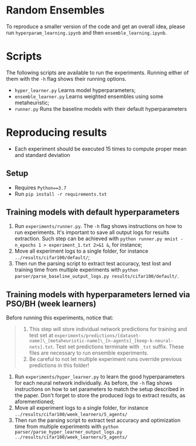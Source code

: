 # Random Ensembles

To reproduce a smaller version of the code and get an overall idea, please run
`hyperparam_learning.ipynb` and then `ensemble_learning.ipynb`.

# Scripts

The following scripts are available to run the experiments. Running
either of them with the `-h` flag shows their running options. 

   - `hyper_learner.py` Learns model hyperparameters;
   - `ensemble_learner.py` Learns weighted ensembles using some metaheuristic;
   - `runner.py` Runs the baseline models with their default hyperparameters



# Reproducing results

- Each experiment should be executed 15 times to compute proper mean and standard deviation



## Setup

- Requires `Python==3.7`
- Run `pip install -r requirements.txt`



## Training models with default hyperparameters

1. Run `experiments/runner.py`. The `-h` flag shows instructions on how to run experiments.
    It's important to save all output logs for results extraction. Such step can be achieved
    with `python runner.py mnist -n_epochs 1 > experiment_1.txt 2>&1 &`, for instance;
2. Move all experiment logs to a single folder, for instance `../results/cifar100/default/`;
3. Then run the parsing script to extract test accuracy, test lost and training time from 
    multiple experiments with `python parser/parse_baseline_output_logs.py results/cifar100/default/`.



## Training models with hyperparameters lerned via PSO/BH (week learners)

Before running this experiments, notice that:

> 1. This step will store individual network predictions for training and test set at `experiments/predictions/[dataset-name]\_[metaheuristic-name]\_[n-agents]_[keep-k-neural-nets].txt`. Test set predictions terminate with `_tst` suffix. These files are necessary to run ensemble experiments. 
> 2. Be careful to not let multiple experiment runs override previous predictions in this folder!



1. Run `experiments/hyper_learner.py` to learn the good hyperparameters for each neural network individually. As before, the `-h` flag shows instructions on how to set parameters to match the setup described in the paper. Don't forget to store the produced logs to extract results, as aforementioned;
2. Move all experiment logs to a single folder, for instance `../results/cifar100/week_learners/5_agents/`
3. Then run the parsing script to extract test accuracy and optimization time from multiple experiments with `python parser/parse_hyper_learner_output_logs.py ../results/cifar100/week_learners/5_agents/`


